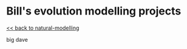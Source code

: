 # Bill's evolution modelling projects

[<< back to natural-modelling](https://bill-richards.github.io/natural-modelling/)

big dave
